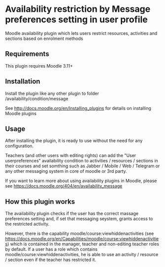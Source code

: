 Availability restriction by Message preferences setting in user profile
========================

Moodle availability plugin which lets users restrict resources, activities and sections based on enrolment methods


Requirements
------------

This plugin requires Moodle 3.11+

Installation
------------

Install the plugin like any other plugin to folder
/availability/condition/message

See http://docs.moodle.org/en/Installing_plugins for details on installing Moodle plugins


Usage
----------------

After installing the plugin, it is ready to use without the need for any configuration.

Teachers (and other users with editing rights) can add the "User userpreferences" availability condition to activities / resources / sections in their courses and set somthing such as Jabber / Mobile / Web / Telegram or any other messaging system in core of moodle or 3rd party.

If you want to learn more about using availability plugins in Moodle, please see https://docs.moodle.org/404/en/availability_message

How this plugin works
--------------------------------

The availability plugin checks if the user has the correct massage preferences setting and, if set that messaging seystem, grants access to the restricted activity.

However, there is the capability moodle/course:viewhiddenactivities (see https://docs.moodle.org/en/Capabilities/moodle/course:viewhiddenactivities) which is contained in the manager, teacher and non-editing teacher roles by default. If a user has a role which contains moodle/course:viewhiddenactivities, he is able to use an activity / resource / section even if the teacher has restricted it.

